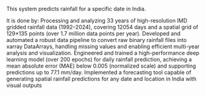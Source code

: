 This system predicts rainfall for a specific date in India.

It is done by:
Processing and analyzing 33 years of high-resolution IMD gridded rainfall data (1992–2024), covering 12054 days and a spatial grid of 129×135 points (over 1.7 million data points per year).
Developed and automated a robust data pipeline to convert raw binary rainfall files into xarray DataArrays, handling missing values and enabling efficient multi-year analysis and visualization.
Engineered and trained a high-performance deep learning model (over 200 epochs) for daily rainfall prediction, achieving a mean absolute error (MAE) below 0.005 (normalized scale) and supporting predictions up to 77.1 mm/day.
Implemented a forecasting tool capable of generating spatial rainfall predictions for any date and location in India with visual outputs 
